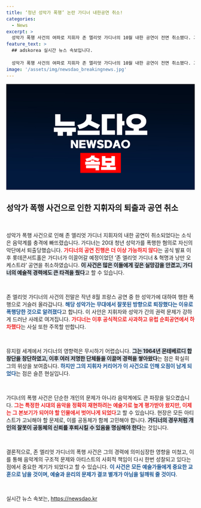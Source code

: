 ```yaml
---
title: ‘청년 성악가 폭행’ 논란 가디너 내한공연 취소!
categories:
  - News
excerpt: >
  성악가 폭행 사건의 여파로 지휘자 존 엘리엇 가디너의 10월 내한 공연이 전면 취소됐다. 그는 자신이 설립한 악단에서 퇴출당하며, 그의 예술 경력에도 큰 타격이 불가피해졌다. 클릭해 자세한 이야기를 확인하세요!
feature_text: >
  ## adskorea 실시간 뉴스 속보입니다.

  성악가 폭행 사건의 여파로 지휘자 존 엘리엇 가디너의 10월 내한 공연이 전면 취소됐다. 그는 자신이 설립한 악단에서 퇴출당하며, 그의 예술 경력에도 큰 타격이 불가피해졌다. 클릭해 자세한 이야기를 확인하세요!
image: '/assets/img/newsdao_breakingnews.jpg'
---
```


<p><img src="/assets/img/newsdao_breakingnews.jpg" alt="adskorea 속보" /></p>

<h2 data-ke-size="size26">성악가 폭행 사건으로 인한 지휘자의 퇴출과 공연 취소</h2>

<p data-ke-size="size16">&nbsp;</p>

<p>성악가 폭행 사건으로 인해 존 엘리엇 가디너 지휘자의 내한 공연이 취소되었다는 소식은 음악계를 충격에 빠뜨렸습니다. 가디너는 20대 청년 성악가를 폭행한 혐의로 자신의 악단에서 퇴출당했습니다. <b><span style="color: #ee2323;">가디너의 공연 진행은 더 이상 가능하지 않다</span></b>는 공식 발표 이후 롯데콘서트홀은 가디너가 이끌어갈 예정이었던 ‘존 엘리엇 가디너 &amp; 혁명과 낭만 오케스트라’ 공연을 취소하였습니다. <b><span style="background-color: #21538527;">이 사건은 많은 이들에게 깊은 실망감을 안겼고, 가디너의 예술적 경력에도 큰 타격을 줬다</span></b>고 할 수 있습니다.</p>

<p data-ke-size="size16">&nbsp;</p>

<p>존 엘리엇 가디너의 사건의 전말은 작년 8월 프랑스 공연 중 한 성악가에 대하여 행한 폭행으로 거슬러 올라갑니다. <b><span style="color: #1a5490;">해당 성악가는 무대에서 잘못된 방향으로 퇴장했다는 이유로 폭행당한 것으로 알려졌다</span></b>고 합니다. 이 사안은 지휘자와 성악가 간의 권력 문제가 강하게 드러난 사례로 여겨집니다. <b><span style="color: #ee2323;">가디너는 이후 공식적으로 사과하고 유럽 순회공연에서 하차했다</span></b>는 사실 또한 주목할 만합니다.</p>

<p data-ke-size="size16">&nbsp;</p>

<p>뮤지컬 세계에서 가디너의 영향력은 무시하기 어렵습니다. <b><span style="background-color: #21538527;">그는 1964년 몬테베르디 합창단을 창단하였고, 이후 여러 저명한 단체들을 이끌며 경력을 쌓아왔다</span></b>는 점은 확실히 그의 위상을 보여줍니다.  <b><span style="color: #1a5490;">하지만 그의 지휘자 커리어가 이 사건으로 인해 오점이 남게 되었다</span></b>는 점은 슬픈 현실입니다.</p>

<p data-ke-size="size16">&nbsp;</p>

<p>가디너의 폭행 사건은 단순한 개인의 문제가 아니라 음악계에도 큰 파장을 일으켰습니다. <b><span style="color: #ee2323;">그는 특정한 시대의 음악을 정확히 재현하려는 예술가로 높게 평가받아 왔지만, 이제는 그 본보기가 되어야 할 인물에서 벗어나게 되었다</span></b>고 할 수 있습니다. 현장은 모든 아티스트가 고뇌해야 할 문제로, 이를 공동체가 함께 고민해야 합니다. <b><span style="background-color: #21538527;">가디너의 경우처럼 개인의 잘못이 공동체의 신뢰를 후퇴시킬 수 있음을 명심해야 한다</span></b>는 것입니다.</p>

<p data-ke-size="size16">&nbsp;</p>

<p>결론적으로, 존 엘리엇 가디너의 폭행 사건은 그의 경력에 의미심장한 영향을 미쳤고, 이를 통해 음악계의 구조적 문제와 아티스트의 사회적 책임이 다시 한번 성찰되고 있다는 점에서 중요한 계기가 되었다고 할 수 있습니다. <b><span style="color: #1a5490;">이 사건은 모든 예술가들에게 중요한 교훈으로 남을 것이며, 예술과 윤리의 문제가 결코 별개가 아님을 일깨워 줄 것이다</span></b>. </p>

<p data-ke-size="size16">&nbsp;</p>
실시간 뉴스 속보는, <a href="https://newsdao.kr" rel="dofollow">https://newsdao.kr</a>


